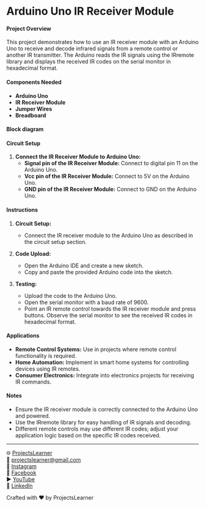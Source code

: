 # Arduino Uno IR Receiver Module

#### Project Overview

This project demonstrates how to use an IR receiver module with an Arduino Uno to receive and decode infrared signals from a remote control or another IR transmitter. The Arduino reads the IR signals using the IRremote library and displays the received IR codes on the serial monitor in hexadecimal format.

#### Components Needed

- **Arduino Uno**
- **IR Receiver Module**
- **Jumper Wires**
- **Breadboard**

#### Block diagram


#### Circuit Setup

1. **Connect the IR Receiver Module to Arduino Uno:**
   - **Signal pin of the IR Receiver Module:** Connect to digital pin 11 on the Arduino Uno.
   - **Vcc pin of the IR Receiver Module:** Connect to 5V on the Arduino Uno.
   - **GND pin of the IR Receiver Module:** Connect to GND on the Arduino Uno.

#### Instructions

1. **Circuit Setup:**
   - Connect the IR receiver module to the Arduino Uno as described in the circuit setup section.

2. **Code Upload:**
   - Open the Arduino IDE and create a new sketch.
   - Copy and paste the provided Arduino code into the sketch.

3. **Testing:**
   - Upload the code to the Arduino Uno.
   - Open the serial monitor with a baud rate of 9600.
   - Point an IR remote control towards the IR receiver module and press buttons. Observe the serial monitor to see the received IR codes in hexadecimal format.

#### Applications

- **Remote Control Systems:** Use in projects where remote control functionality is required.
- **Home Automation:** Implement in smart home systems for controlling devices using IR remotes.
- **Consumer Electronics:** Integrate into electronics projects for receiving IR commands.

#### Notes

- Ensure the IR receiver module is correctly connected to the Arduino Uno and powered.
- Use the IRremote library for easy handling of IR signals and decoding.
- Different remote controls may use different IR codes; adjust your application logic based on the specific IR codes received.

---

🌐 [ProjectsLearner](https://projectslearner.com/learn/arduino-uno-ir-receiver-module)  
📧 [projectslearner@gmail.com](mailto:projectslearner@gmail.com)  
📸 [Instagram](https://www.instagram.com/projectslearner/)  
📘 [Facebook](https://www.facebook.com/projectslearner)  
▶️ [YouTube](https://www.youtube.com/@ProjectsLearner)  
📘 [LinkedIn](https://www.linkedin.com/in/projectslearner)

Crafted with ❤️ by ProjectsLearner